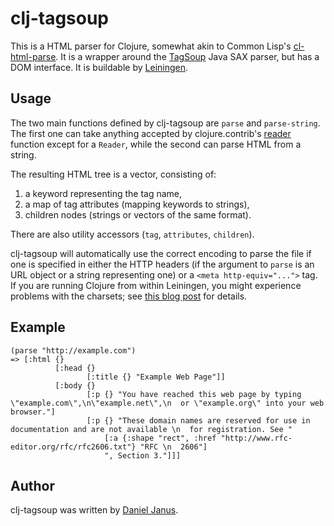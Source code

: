 clj-tagsoup
===========

This is a HTML parser for Clojure, somewhat akin to Common Lisp's
[cl-html-parse].  It is a wrapper around the [TagSoup] Java SAX
parser, but has a DOM interface.  It is buildable by [Leiningen].

Usage
-----

The two main functions defined by clj-tagsoup are `parse` and `parse-string`.
The first one can take anything accepted by clojure.contrib's [reader] function
except for a `Reader`,
while the second can parse HTML from a string.

The resulting HTML tree is a vector, consisting of:

 1. a keyword representing the tag name,
 2. a map of tag attributes (mapping keywords to strings),
 3. children nodes (strings or vectors of the same format).

There are also utility accessors (`tag`, `attributes`, `children`).

clj-tagsoup will automatically use the correct encoding to parse the file if
one is specified in either the HTTP headers (if the argument to `parse` is an
URL object or a string representing one) or a `<meta http-equiv="...">` tag.
If you are running Clojure from within Leiningen, you might experience
problems with the charsets; see [this blog post] for details.

Example
-------

    (parse "http://example.com")
    => [:html {}
              [:head {}
                     [:title {} "Example Web Page"]]
              [:body {}
                     [:p {} "You have reached this web page by typing \"example.com\",\n\"example.net\",\n  or \"example.org\" into your web browser."]
                     [:p {} "These domain names are reserved for use in documentation and are not available \n  for registration. See "
                         [:a {:shape "rect", :href "http://www.rfc-editor.org/rfc/rfc2606.txt"} "RFC \n  2606"]
                         ", Section 3."]]]

Author
------

clj-tagsoup was written by [Daniel Janus].

 [cl-html-parse]: http://www.cliki.net/CL-HTML-Parse
 [reader]: http://richhickey.github.com/clojure-contrib/branch-1.1.x/duck-streams-api.html#clojure.contrib.duck-streams/reader
 [Daniel Janus]: http://danieljanus.pl
 [TagSoup]: http://home.ccil.org/~cowan/XML/tagsoup/
 [Leiningen]: http://github.com/technomancy/leiningen
 [this blog post]: http://blog.danieljanus.pl/lein-swank.html